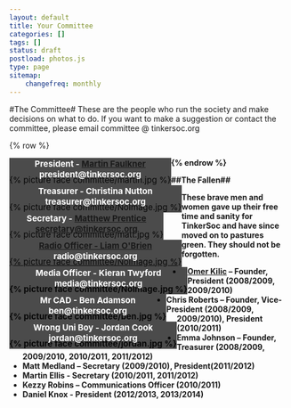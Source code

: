 ```yaml
---
layout: default 
title: Your Committee
categories: []
tags: []
status: draft
postload: photos.js
type: page
sitemap:
    changefreq: monthly
---
```


<style>

section figure {
    float: left;
    clear: both;
    
    position: relative;
    overflow: auto;
    display: inline-block;
    
    margin: 0 auto;
    padding: 30px 0 0 0;
    font-size: 15px;
}

section figure img {
    vertical-align: bottom;
}

section figure figcaption {
    position: absolute;
    bottom: 0;
    left: 0;
    right: 0;
    
    background: rgba(0,0,0,0.7);
    text-align: center;
    color: #fff; 
    padding: 10px;
}

section#container {
	margin-right: auto;
	margin-left: auto;
}

@media (max-width: 768px) {
section figure img {
	width: 100%;
}

}


</style>

#The Committee#
These are the people who run the society and make decisions on what to do. If you want to make a suggestion or contact the committee, please email committee @ tinkersoc.org

{% row %}
<section id="container" class=".col-md-12">
<figure class="item">
{% picture face committee/martin.jpg %}
<figcaption>
<strong>President - <a href="www.martinfaulkner.co.uk">Martin Faulkner</a></strong>
<strong>president@tinkersoc.org</strong>
</figcaption>
</figure>

<figure class="item">
{% picture face committee/NoImage.jpg %}
<figcaption>
<strong>Treasurer - Christina Nutton</a></strong>
<strong>treasurer@tinkersoc.org</strong>
</figcaption>
</figure>

<figure class="item">
{% picture face committee/matt.jpg %}
<figcaption>
<strong>Secretary - <a href="www.electronicbyte.cc">Matthew Prentice</strong>
<strong>secretary@tinkersoc.org</strong>
</figcaption>
</figure>

<figure class="item">
{% picture face committee/NoImage.jpg %}
<figcaption>
<strong>Radio Officer - Liam O'Brien</a>
<strong>radio@tinkersoc.org</strong>
</figcaption>
</figure>

<figure class="item">
{% picture face committee/NoImage.jpg %}
<figcaption>
<strong>Media Officer - Kieran Twyford</a>
<strong>media@tinkersoc.org</strong>
</figcaption>
</figure>

<figure class="item">
{% picture face committee/ben.jpg %}
<figcaption>
Mr CAD - Ben Adamson
ben@tinkersoc.org
</figcaption>
</figure>

<figure class="item">
{% picture face committee/jordan.jpg %}
<figcaption>
Wrong Uni Boy - Jordan Cook
jordan@tinkersoc.org
</figcaption>
</figure>

{% endrow %}

##The Fallen##

These brave men and women gave up their free time and sanity for TinkerSoc and
have since moved on to pastures green. They should not be forgotten.

* <strong><a href="http://omer.me/">Omer Kilic</a></strong> – Founder, President (2008/2009, 2009/2010)
* **Chris Roberts** – Founder, Vice-President (2008/2009, 2009/2010), President (2010/2011)
* **Emma Johnson** – Founder, Treasurer (2008/2009, 2009/2010, 2010/2011, 2011/2012)
* **Matt Medland** – Secretary (2009/2010), President(2011/2012)
* **Martin Ellis** - Secretary (2010/2011, 2011/2012)
* **Kezzy Robins** – Communications Officer (2010/2011)
* **Daniel Knox** - President (2012/2013, 2013/2014)


